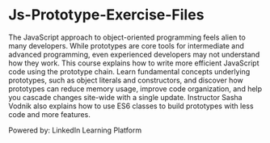 # Js-Prototype-Exercise-Files

The JavaScript approach to object-oriented programming feels alien to many developers. While prototypes are core tools for intermediate and advanced programming, even experienced developers may not understand how they work. This course explains how to write more efficient JavaScript code using the prototype chain. Learn fundamental concepts underlying prototypes, such as object literals and constructors, and discover how prototypes can reduce memory usage, improve code organization, and help you cascade changes site-wide with a single update. Instructor Sasha Vodnik also explains how to use ES6 classes to build prototypes with less code and more features.

Powered by: LinkedIn Learning Platform
